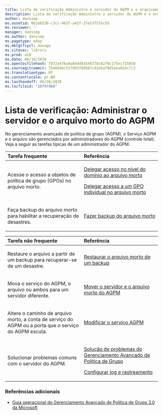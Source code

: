 ```yaml
---
title: Lista de verificação Administre o servidor do AGPM e o arquivamento
description: Lista de verificação Administre o servidor do AGPM e o arquivamento
author: dansimp
ms.assetid: 0b2eb536-c3cc-462f-a42f-27a53f57bc55
ms.reviewer: ''
manager: dansimp
ms.author: dansimp
ms.pagetype: mdop
ms.mktglfcycl: manage
ms.sitesec: library
ms.prod: w10
ms.date: 06/16/2016
ms.openlocfilehash: f872a476a4a8ddd93546778c6278c175ec715850
ms.sourcegitcommit: 354664bc527d93f80687cd2eba70d1eea024c7c3
ms.translationtype: MT
ms.contentlocale: pt-BR
ms.lasthandoff: 06/26/2020
ms.locfileid: "10797468"
---
```

# Lista de verificação: Administrar o servidor e o arquivo morto do AGPM


No gerenciamento avançado de política de grupo (AGPM), o Serviço AGPM e o arquivo são gerenciados por administradores do AGPM (controle total). Veja a seguir as tarefas típicas de um administrador do AGPM.

<table>
<colgroup>
<col width="50%" />
<col width="50%" />
</colgroup>
<thead>
<tr class="header">
<th align="left">Tarefa frequente</th>
<th align="left">Referência</th>
</tr>
</thead>
<tbody>
<tr class="odd">
<td align="left"><p>Acesse o acesso a objetos de política de grupo (GPOs) no arquivo morto.</p></td>
<td align="left"><p><a href="delegate-domain-level-access-to-the-archive-agpm30ops.md" data-raw-source="[Delegate Domain-Level Access to the Archive](delegate-domain-level-access-to-the-archive-agpm30ops.md)">Delegar acesso no nível do domínio ao arquivo morto</a></p>
<p><a href="delegate-access-to-an-individual-gpo-in-the-archive-agpm30ops.md" data-raw-source="[Delegate Access to an Individual GPO in the Archive](delegate-access-to-an-individual-gpo-in-the-archive-agpm30ops.md)">Delegar acesso a um GPO individual no arquivo morto</a></p></td>
</tr>
<tr class="even">
<td align="left"><p>Faça backup do arquivo morto para habilitar a recuperação de desastres.</p></td>
<td align="left"><p><a href="back-up-the-archive.md" data-raw-source="[Back Up the Archive](back-up-the-archive.md)">Fazer backup do arquivo morto</a></p></td>
</tr>
</tbody>
</table>

 

<table>
<colgroup>
<col width="50%" />
<col width="50%" />
</colgroup>
<thead>
<tr class="header">
<th align="left">Tarefa não frequente</th>
<th align="left">Referência</th>
</tr>
</thead>
<tbody>
<tr class="odd">
<td align="left"><p>Restaure o arquivo a partir de um backup para recuperar-se de um desastre.</p></td>
<td align="left"><p><a href="restore-the-archive-from-a-backup.md" data-raw-source="[Restore the Archive from a Backup](restore-the-archive-from-a-backup.md)">Restaurar o arquivo morto de um backup</a></p></td>
</tr>
<tr class="even">
<td align="left"><p>Mova o serviço do AGPM, o arquivo ou ambos para um servidor diferente.</p></td>
<td align="left"><p><a href="move-the-agpm-server-and-the-archive.md" data-raw-source="[Move the AGPM Server and the Archive](move-the-agpm-server-and-the-archive.md)">Mover o servidor e o arquivo morto do AGPM</a></p></td>
</tr>
<tr class="odd">
<td align="left"><p>Altere o caminho de arquivo morto, a conta de serviço do AGPM ou a porta que o serviço do AGPM escuta.</p></td>
<td align="left"><p><a href="modify-the-agpm-service-agpm30ops.md" data-raw-source="[Modify the AGPM Service](modify-the-agpm-service-agpm30ops.md)">Modificar o serviço AGPM</a></p></td>
</tr>
<tr class="even">
<td align="left"><p>Solucionar problemas comuns com o servidor do AGPM.</p></td>
<td align="left"><p><a href="troubleshooting-advanced-group-policy-management-agpm30ops.md" data-raw-source="[Troubleshooting Advanced Group Policy Management](troubleshooting-advanced-group-policy-management-agpm30ops.md)">Solução de problemas do Gerenciamento Avançado de Política de Grupo</a></p>
<p><a href="configure-logging-and-tracing-agpm30ops.md" data-raw-source="[Configure Logging and Tracing](configure-logging-and-tracing-agpm30ops.md)">Configurar log e rastreamento</a></p></td>
</tr>
</tbody>
</table>

 

### Referências adicionais

-   [Guia operacional do Gerenciamento Avançado de Política de Grupo 3.0 da Microsoft](operations-guide-for-microsoft-advanced-group-policy-management-30-agpm30ops.md)

 

 





